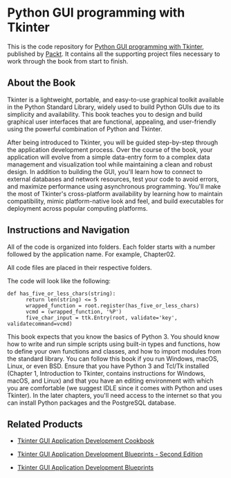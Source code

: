 # Python GUI programming with Tkinter
This is the code repository for [Python GUI programming with Tkinter](https://www.packtpub.com/application-development/python-gui-programming-tkinter?utm_source=github&utm_medium=repository&utm_campaign=9781788835886), published by [Packt](https://www.packtpub.com/?utm_source=github). It contains all the supporting project files necessary to work through the book from start to finish.
## About the Book
Tkinter is a lightweight, portable, and easy-to-use graphical toolkit available in the Python Standard Library, widely used to build Python GUIs due to its simplicity and availability. This book teaches you to design and build graphical user interfaces that are functional, appealing, and user-friendly using the powerful combination of Python and Tkinter.

After being introduced to Tkinter, you will be guided step-by-step through the application development process. Over the course of the book, your application will evolve from a simple data-entry form to a complex data management and visualization tool while maintaining a clean and robust design. In addition to building the GUI, you'll learn how to connect to external databases and network resources, test your code to avoid errors, and maximize performance using asynchronous programming. You'll make the most of Tkinter's cross-platform availability by learning how to maintain compatibility, mimic platform-native look and feel, and build executables for deployment across popular computing platforms.
## Instructions and Navigation
All of the code is organized into folders. Each folder starts with a number followed by the application name. For example, Chapter02.

All code files are placed in their respective folders.

The code will look like the following:
```
def has_five_or_less_chars(string):
      return len(string) <= 5
      wrapped_function = root.register(has_five_or_less_chars)
      vcmd = (wrapped_function, '%P')
      five_char_input = ttk.Entry(root, validate='key',       validatecommand=vcmd)
```

This book expects that you know the basics of Python 3. You should know how to write
and run simple scripts using built-in types and functions, how to define your own
functions and classes, and how to import modules from the standard library.
You can follow this book if you run Windows, macOS, Linux, or even BSD. Ensure that you
have Python 3 and Tcl/Tk installed (Chapter 1, Introduction to Tkinter, contains instructions
for Windows, macOS, and Linux) and that you have an editing environment with which
you are comfortable (we suggest IDLE since it comes with Python and uses Tkinter). In the
later chapters, you'll need access to the internet so that you can install Python packages and
the PostgreSQL database.

## Related Products
* [Tkinter GUI Application Development Cookbook](https://www.packtpub.com/web-development/tkinter-gui-application-development-cookbook?utm_source=github&utm_medium=repository&utm_campaign=9781788622301)

* [Tkinter GUI Application Development Blueprints - Second Edition](https://www.packtpub.com/application-development/tkinter-gui-application-development-blueprints-second-edition?utm_source=github&utm_medium=repository&utm_campaign=9781788837460)

* [Tkinter GUI Application Development Blueprints](https://www.packtpub.com/application-development/tkinter-gui-application-development-blueprints?utm_source=github&utm_medium=repository&utm_campaign=9781785889738)


